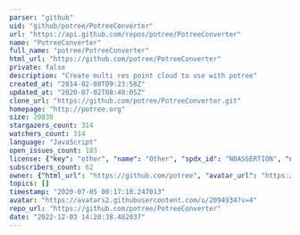 ```yaml
---
parser: "github"
uid: "github/potree/PotreeConverter"
url: "https://api.github.com/repos/potree/PotreeConverter"
name: "PotreeConverter"
full_name: "potree/PotreeConverter"
html_url: "https://github.com/potree/PotreeConverter"
private: false
description: "Create multi res point cloud to use with potree"
created_at: "2014-02-08T09:23:58Z"
updated_at: "2020-07-02T08:40:05Z"
clone_url: "https://github.com/potree/PotreeConverter.git"
homepage: "http://potree.org"
size: 20830
stargazers_count: 314
watchers_count: 314
language: "JavaScript"
open_issues_count: 183
license: {"key": "other", "name": "Other", "spdx_id": "NOASSERTION", "url": null, "node_id": "MDc6TGljZW5zZTA="}
subscribers_count: 62
owner: {"html_url": "https://github.com/potree", "avatar_url": "https://avatars2.githubusercontent.com/u/2094934?v=4", "login": "potree", "type": "User"}
topics: []
timestamp: "2020-07-05 00:17:18.247013"
avatar: "https://avatars2.githubusercontent.com/u/2094934?v=4"
repo_url: "https://github.com/potree/PotreeConverter"
date: "2022-12-03 14:20:38.482037"
---
```

